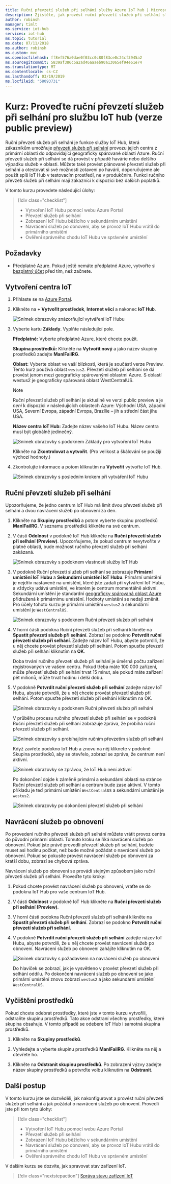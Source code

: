 ```yaml
---
title: Ruční převzetí služeb při selhání služby Azure IoT hub | Microsoft Docs
description: Zjistěte, jak provést ruční převzetí služeb při selhání služby Azure IoT Hub
author: robinsh
manager: timlt
ms.service: iot-hub
services: iot-hub
ms.topic: tutorial
ms.date: 07/11/2018
ms.author: robinsh
ms.custom: mvc
ms.openlocfilehash: ff8ef576a0dae0f03cc0c80f83ce0c24cf3945a2
ms.sourcegitcommit: 5839af386c5a2ad46aaaeb90a13065ef94e61e74
ms.translationtype: MT
ms.contentlocale: cs-CZ
ms.lasthandoff: 03/19/2019
ms.locfileid: "58093731"
---
```

# <a name="tutorial-perform-manual-failover-for-an-iot-hub-public-preview"></a>Kurz: Proveďte ruční převzetí služeb při selhání pro službu IoT hub (verze public preview)

Ruční převzetí služeb při selhání je funkce služby IoT Hub, která zákazníkům umožňuje [převzetí služeb při selhání](https://en.wikipedia.org/wiki/Failover) provozu jejich centra z primární oblasti do odpovídající geograficky spárované oblasti Azure. Ruční převzetí služeb při selhání se dá provést v případě havárie nebo delšího výpadku služeb v oblasti. Můžete také provést plánované převzetí služeb při selhání a otestovat si své možnosti zotavení po havárii, doporučujeme ale použít spíš IoT Hub v testovacím prostředí, ne v produkčním. Funkci ručního převzetí služeb při selhání mají zákazníci k dispozici bez dalších poplatků.

V tomto kurzu provedete následující úlohy:

> [!div class="checklist"]
> * Vytvoření IoT Hubu pomocí webu Azure Portal 
> * Převzetí služeb při selhání 
> * Zobrazení IoT Hubu běžícího v sekundárním umístění
> * Navrácení služeb po obnovení, aby se provoz IoT Hubu vrátil do primárního umístění 
> * Ověření správného chodu IoT Hubu ve správném umístění

## <a name="prerequisites"></a>Požadavky

- Předplatné Azure. Pokud ještě nemáte předplatné Azure, vytvořte si [bezplatný účet](https://azure.microsoft.com/free/?WT.mc_id=A261C142F) před tím, než začnete.

## <a name="create-an-iot-hub"></a>Vytvoření centra IoT

1. Přihlaste se na [Azure Portal](https://portal.azure.com). 

2. Klikněte na **+ Vytvořit prostředek**, **Internet věcí** a nakonec **IoT Hub**.

   ![Snímek obrazovky znázorňující vytváření IoT Hubu](./media/tutorial-manual-failover/create-hub-01.png)

3. Vyberte kartu **Základy**. Vyplňte následující pole.

    **Předplatné:** Vyberte předplatné Azure, které chcete použít.

    **Skupina prostředků:** Klikněte na **Vytvořit nový** a jako název skupiny prostředků zadejte **ManlFailRG**.

    **Oblast:** Vyberte oblast ve vaší blízkosti, která je součástí verze Preview. Tento kurz používá oblast `westus2`. Převzetí služeb při selhání se dá provést jenom mezi geograficky spárovanými oblastmi Azure. S oblastí westus2 je geograficky spárovaná oblast WestCentralUS.
    
   > [!NOTE]
   > Ruční převzetí služeb při selhání je aktuálně ve verzi public preview a je *není* k dispozici v následujících oblastech Azure: Východní USA, západní USA, Severní Evropa, západní Evropa, Brazílie – jih a střední část jihu USA.

   **Název centra IoT Hub:** Zadejte název vašeho IoT Hubu. Název centra musí být globálně jedinečný. 

   ![Snímek obrazovky s podoknem Základy pro vytvoření IoT Hubu](./media/tutorial-manual-failover/create-hub-02-basics.png)

   Klikněte na **Zkontrolovat a vytvořit**. (Pro velikost a škálování se použijí výchozí hodnoty.) 

4. Zkontrolujte informace a potom kliknutím na **Vytvořit** vytvořte IoT Hub. 

   ![Snímek obrazovky s posledním krokem při vytváření IoT Hubu](./media/tutorial-manual-failover/create-hub-03-create.png)

## <a name="perform-a-manual-failover"></a>Ruční převzetí služeb při selhání

Upozorňujeme, že jedno centrum IoT Hub má limit dvou převzetí služeb při selhání a dvou navrácení služeb po obnovení za den.

1. Klikněte na **Skupiny prostředků** a potom vyberte skupinu prostředků **ManlFailRG**. V seznamu prostředků klikněte na své centrum. 

2. V části **Odolnost** v podokně IoT Hub klikněte na **Ruční převzetí služeb při selhání (Preview)**. Upozorňujeme, že pokud centrum nevytvoříte v platné oblasti, bude možnost ručního převzetí služeb při selhání zakázaná.

   ![Snímek obrazovky s podoknem vlastností služby IoT Hub](./media/tutorial-manual-failover/trigger-failover-01.png)

3. V podokně Ruční převzetí služeb při selhání se zobrazuje **Primární umístění IoT Hubu** a **Sekundární umístění IoT Hubu**. Primární umístění je nejdřív nastavené na umístění, které jste zadali při vytváření IoT Hubu, a vždycky udává umístění, ve kterém je centrum momentálně aktivní. Sekundární umístění je standardní [geograficky spárovaná oblast Azure](../best-practices-availability-paired-regions.md) přidružená k primárnímu umístění. Hodnoty umístění se nedají změnit. Pro účely tohoto kurzu je primární umístění `westus2` a sekundární umístění je `WestCentralUS`.

   ![Snímek obrazovky s podoknem Ruční převzetí služeb při selhání](./media/tutorial-manual-failover/trigger-failover-02.png)

3. V horní části podokna Ruční převzetí služeb při selhání klikněte na **Spustit převzetí služeb při selhání**. Zobrazí se podokno **Potvrdit ruční převzetí služeb při selhání**. Zadejte název IoT Hubu, abyste potvrdili, že u něj chcete provést převzetí služeb při selhání. Potom spusťte převzetí služeb při selhání kliknutím na **OK**.

   Doba trvání ručního převzetí služeb při selhání je úměrná počtu zařízení registrovaných ve vašem centru. Pokud třeba máte 100 000 zařízení, může převzetí služeb při selhání trvat 15 minut, ale pokud máte zařízení pět milionů, může trvat hodinu i delší dobu.

4. V podokně **Potvrdit ruční převzetí služeb při selhání** zadejte název IoT Hubu, abyste potvrdili, že u něj chcete provést převzetí služeb při selhání. Potom spusťte převzetí služeb při selhání kliknutím na OK. 

   ![Snímek obrazovky s podoknem Ruční převzetí služeb při selhání](./media/tutorial-manual-failover/trigger-failover-03-confirm.png)

   V průběhu procesu ručního převzetí služeb při selhání se v podokně Ruční převzetí služeb při selhání zobrazuje zpráva, že probíhá ruční převzetí služeb při selhání. 

   ![Snímek obrazovky s probíhajícím ručním převzetím služeb při selhání](./media/tutorial-manual-failover/trigger-failover-04-in-progress.png)

   Když zavřete podokno IoT Hub a znovu na něj kliknete v podokně Skupina prostředků, aby se otevřelo, zobrazí se zpráva, že centrum není aktivní. 

   ![Snímek obrazovky se zprávou, že IoT Hub není aktivní](./media/tutorial-manual-failover/trigger-failover-05-hub-inactive.png)

   Po dokončení dojde k záměně primární a sekundární oblasti na stránce Ruční převzetí služeb při selhání a centrum bude zase aktivní. V tomto příkladu je teď primární umístění `WestCentralUS` a sekundární umístění je `westus2`. 

   ![Snímek obrazovky po dokončení převzetí služeb při selhání](./media/tutorial-manual-failover/trigger-failover-06-finished.png)

## <a name="perform-a-failback"></a>Navrácení služeb po obnovení 

Po provedení ručního převzetí služeb při selhání můžete vrátit provoz centra do původní primární oblasti. Tomuto kroku se říká navrácení služeb po obnovení. Pokud jste právě provedli převzetí služeb při selhání, budete muset asi hodinu počkat, než bude možné požádat o navrácení služeb po obnovení. Pokud se pokusíte provést navrácení služeb po obnovení za kratší dobu, zobrazí se chybová zpráva.

Navrácení služeb po obnovení se provádí stejným způsobem jako ruční převzetí služeb při selhání. Proveďte tyto kroky: 

1. Pokud chcete provést navrácení služeb po obnovení, vraťte se do podokna IoT Hub pro vaše centrum IoT Hub.

2. V části **Odolnost** v podokně IoT Hub klikněte na **Ruční převzetí služeb při selhání (Preview)**. 

3. V horní části podokna Ruční převzetí služeb při selhání klikněte na **Spustit převzetí služeb při selhání**. Zobrazí se podokno **Potvrdit ruční převzetí služeb při selhání**. 

4. V podokně **Potvrdit ruční převzetí služeb při selhání** zadejte název IoT Hubu, abyste potvrdili, že u něj chcete provést navrácení služeb po obnovení. Navrácení služeb po obnovení zahájíte kliknutím na OK. 

   ![Snímek obrazovky s požadavkem na navrácení služeb po obnovení](./media/tutorial-manual-failover/trigger-failback-01-regions.png)

   Do hlaviček se zobrazí, jak je vysvětleno v provést převzetí služeb při selhání oddílu. Po dokončení navrácení služeb po obnovení se jako primární umístění znovu zobrazí `westus2` a jako sekundární umístění `WestCentralUS`.

## <a name="clean-up-resources"></a>Vyčištění prostředků 

Pokud chcete odebrat prostředky, které jste v tomto kurzu vytvořili, odstraňte skupinu prostředků. Tato akce odstraní všechny prostředky, které skupina obsahuje. V tomto případě se odebere IoT Hub i samotná skupina prostředků. 

1. Klikněte na **Skupiny prostředků**. 

2. Vyhledejte a vyberte skupinu prostředků **ManlFailRG**. Klikněte na něj a otevřete ho. 

3. Klikněte na **Odstranit skupinu prostředků**. Po zobrazení výzvy zadejte název skupiny prostředků a potvrďte volbu kliknutím na **Odstranit**. 

## <a name="next-steps"></a>Další postup

V tomto kurzu jste se dozvěděli, jak nakonfigurovat a provést ruční převzetí služeb při selhání a jak požádat o navrácení služeb po obnovení. Provedli jste při tom tyto úlohy:

> [!div class="checklist"]
> * Vytvoření IoT Hubu pomocí webu Azure Portal 
> * Převzetí služeb při selhání 
> * Zobrazení IoT Hubu běžícího v sekundárním umístění
> * Navrácení služeb po obnovení, aby se provoz IoT Hubu vrátil do primárního umístění 
> * Ověření správného chodu IoT Hubu ve správném umístění

V dalším kurzu se dozvíte, jak spravovat stav zařízení IoT. 

> [!div class="nextstepaction"]
> [Správa stavu zařízení IoT](tutorial-device-twins.md)
